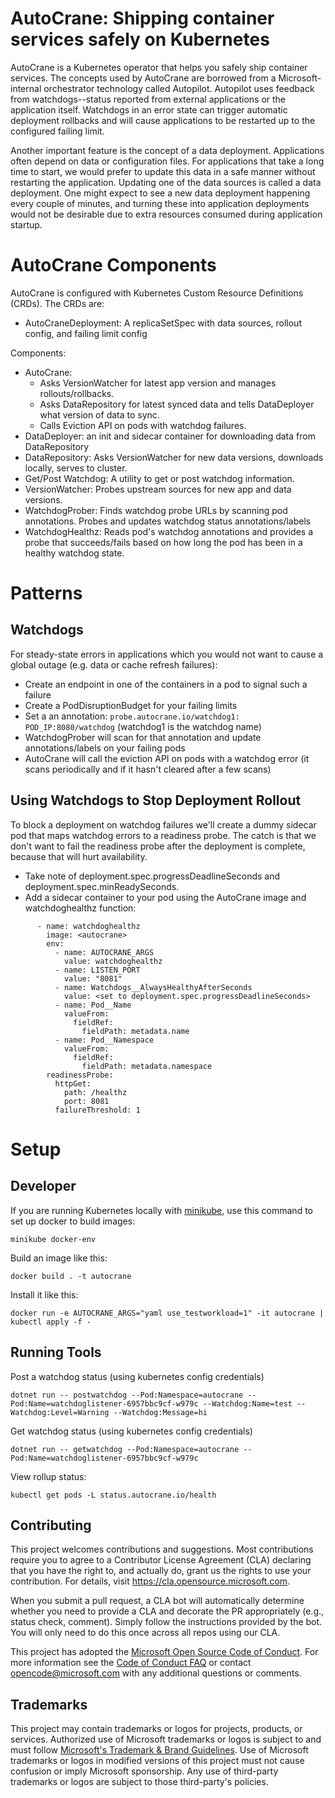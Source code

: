 
# AutoCrane: Shipping container services safely on Kubernetes

AutoCrane is a Kubernetes operator that helps you safely ship container services. The concepts used by AutoCrane are borrowed from a Microsoft-internal orchestrator technology called Autopilot. Autopilot uses feedback from watchdogs--status reported from external applications or the application itself. Watchdogs in an error state can trigger automatic deployment rollbacks and will cause applications to be restarted up to the configured failing limit.

Another important feature is the concept of a data deployment. Applications often depend on data or configuration files. For applications that take a long time to start, we would prefer to update this data in a safe manner without restarting the application. Updating one of the data sources is called a data deployment. One might expect to see a new data deployment happening every couple of minutes, and turning these into application deployments would not be desirable due to extra resources consumed during application startup.

# AutoCrane Components

AutoCrane is configured with Kubernetes Custom Resource Definitions (CRDs). The CRDs are:
  - AutoCraneDeployment: A replicaSetSpec with data sources, rollout config, and failing limit config

Components:
  - AutoCrane:
    - Asks VersionWatcher for latest app version and manages rollouts/rollbacks.
    - Asks DataRepository for latest synced data and tells DataDeployer what version of data to sync.
    - Calls Eviction API on pods with watchdog failures.
  - DataDeployer: an init and sidecar container for downloading data from DataRepository
  - DataRepository: Asks VersionWatcher for new data versions, downloads locally, serves to cluster.
  - Get/Post Watchdog: A utility to get or post watchdog information.
  - VersionWatcher: Probes upstream sources for new app and data versions.
  - WatchdogProber: Finds watchdog probe URLs by scanning pod annotations. Probes and updates watchdog status annotations/labels
  - WatchdogHealthz: Reads pod's watchdog annotations and provides a probe that succeeds/fails based on how long the pod has been in a healthy watchdog state.


# Patterns

## Watchdogs

For steady-state errors in applications which you would not want to cause a global outage (e.g. data or cache refresh failures):
  - Create an endpoint in one of the containers in a pod to signal such a failure
  - Create a PodDisruptionBudget for your failing limits
  - Set a an annotation: `probe.autocrane.io/watchdog1: POD_IP:8080/watchdog` (watchdog1 is the watchdog name)
  - WatchdogProber will scan for that annotation and update annotations/labels on your failing pods
  - AutoCrane will call the eviction API on pods with a watchdog error (it scans periodically and if it hasn't cleared after a few scans)


## Using Watchdogs to Stop Deployment Rollout

To block a deployment on watchdog failures we'll create a dummy sidecar pod that maps watchdog errors to a readiness probe.
The catch is that we don't want to fail the readiness probe after the deployment is complete, because that will hurt availability.

  - Take note of deployment.spec.progressDeadlineSeconds and deployment.spec.minReadySeconds.
  - Add a sidecar container to your pod using the AutoCrane image and watchdoghealthz function:
```
      - name: watchdoghealthz
        image: <autocrane>
        env:
          - name: AUTOCRANE_ARGS
            value: watchdoghealthz
          - name: LISTEN_PORT
            value: "8081"
          - name: Watchdogs__AlwaysHealthyAfterSeconds
            value: <set to deployment.spec.progressDeadlineSeconds>
          - name: Pod__Name
            valueFrom:
              fieldRef:
                fieldPath: metadata.name
          - name: Pod__Namespace
            valueFrom:
              fieldRef:
                fieldPath: metadata.namespace
        readinessProbe:
          httpGet:
            path: /healthz
            port: 8081
          failureThreshold: 1
```

# Setup

## Developer

If you are running Kubernetes locally with [minikube](https://github.com/kubernetes/minikube/releases), use this command to set up docker to build images:

`minikube docker-env`

Build an image like this:

`docker build . -t autocrane`

Install it like this:

`docker run -e AUTOCRANE_ARGS="yaml use_testworkload=1" -it autocrane | kubectl apply -f -`

## Running Tools

Post a watchdog status (using kubernetes config credentials)

`dotnet run -- postwatchdog --Pod:Namespace=autocrane --Pod:Name=watchdoglistener-6957bbc9cf-w979c --Watchdog:Name=test --Watchdog:Level=Warning --Watchdog:Message=hi`

Get watchdog status (using kubernetes config credentials)

`dotnet run -- getwatchdog --Pod:Namespace=autocrane --Pod:Name=watchdoglistener-6957bbc9cf-w979c`

View rollup status:

`kubectl get pods -L status.autocrane.io/health`





## Contributing

This project welcomes contributions and suggestions.  Most contributions require you to agree to a
Contributor License Agreement (CLA) declaring that you have the right to, and actually do, grant us
the rights to use your contribution. For details, visit https://cla.opensource.microsoft.com.

When you submit a pull request, a CLA bot will automatically determine whether you need to provide
a CLA and decorate the PR appropriately (e.g., status check, comment). Simply follow the instructions
provided by the bot. You will only need to do this once across all repos using our CLA.

This project has adopted the [Microsoft Open Source Code of Conduct](https://opensource.microsoft.com/codeofconduct/).
For more information see the [Code of Conduct FAQ](https://opensource.microsoft.com/codeofconduct/faq/) or
contact [opencode@microsoft.com](mailto:opencode@microsoft.com) with any additional questions or comments.

## Trademarks

This project may contain trademarks or logos for projects, products, or services. Authorized use of Microsoft 
trademarks or logos is subject to and must follow 
[Microsoft's Trademark & Brand Guidelines](https://www.microsoft.com/en-us/legal/intellectualproperty/trademarks/usage/general).
Use of Microsoft trademarks or logos in modified versions of this project must not cause confusion or imply Microsoft sponsorship.
Any use of third-party trademarks or logos are subject to those third-party's policies.
